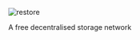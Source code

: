 ![restore](https://user-images.githubusercontent.com/85095943/155716302-912f3343-082d-491b-83a5-f1c382352e23.png)

A free decentralised storage network
